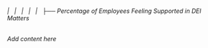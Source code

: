 ###### |   |   |   |   |   ├── Percentage of Employees Feeling Supported in DEI Matters

*Add content here*